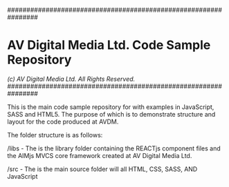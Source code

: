 ################################################################
# AV Digital Media Ltd. Code Sample Repository
*(c) AV Digital Media Ltd. All Rights Reserved.*
################################################################

This is the main code sample repository for with examples in JavaScript,
SASS and HTML5. The purpose of which is to demonstrate structure and
layout for the code produced at AVDM.

The folder structure is as follows:

/libs - The is the library folder containing the REACTjs component files and
the AIMjs MVCS core framework created at AV Digital Media Ltd.

/src - The is the main source folder will all HTML, CSS, SASS, AND JavaScript
